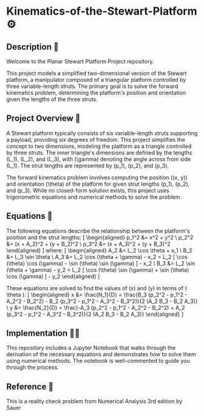 # Kinematics-of-the-Stewart-Platform ⚙️

## Description 👀
Welcome to the Planar Stewart Platform Project repository. 

This project models a simplified two-dimensional version of the Stewart platform, a manipulator composed of a triangular platform controlled by three variable-length struts. The primary goal is to solve the forward kinematics problem, determining the platform's position and orientation given the lengths of the three struts.

## Project Overview 🙌
A Stewart platform typically consists of six variable-length struts supporting a payload, providing six degrees of freedom. This project simplifies the concept to two dimensions, modeling the platform as a triangle controlled by three struts. The inner triangle's dimensions are defined by the lengths \(L_1\), \(L_2\), and \(L_3\), with \(\gamma\) denoting the angle across from side \(L_1\). The strut lengths are represented by \(p_1\), \(p_2\), and \(p_3\).

The forward kinematics problem involves computing the position \((x, y)\) and orientation \(\theta\) of the platform for given strut lengths \(p_1\), \(p_2\), and \(p_3\). While no closed-form solution exists, this project uses trigonometric equations and numerical methods to solve the problem.

## Equations 🧮
The following equations describe the relationship between the platform's position and the strut lengths:
\[
\begin{aligned}
p_1^2 &= x^2 + y^2 \\
p_2^2 &= (x + A_2)^2 + (y + B_2)^2 \\
p_3^2 &= (x + A_3)^2 + (y + B_3)^2
\end{aligned}
\]
where:
\[
\begin{aligned}
A_2 &= L_2 \cos \theta + x_1 \\
B_2 &= L_3 \sin \theta \\
A_3 &= L_2 \cos (\theta + \gamma) - x_2 = L_2 [ \cos (\theta) \cos (\gamma) - \sin (\theta) \sin (\gamma) ] - x_2 \\
B_3 &= L_2 \sin (\theta + \gamma) - y_2 = L_2 [ \cos (\theta) \sin (\gamma) + \sin (\theta) \cos (\gamma) ] - y_2
\end{aligned}
\]

These equations are solved to find the values of \(x\) and \(y\) in terms of \( \theta \):
\[
\begin{aligned}
x &= \frac{N_1}{D} = \frac{B_3 (p_2^2 - p_1^2 - A_2^2 - B_2^2) - B_2 (p_3^2 - p_1^2 - A_3^2 - B_3^2)}{2 (A_2 B_3 - B_2 A_3)} \\
y &= \frac{N_2}{D} = \frac{-A_3 (p_2^2 - p_1^2 - A_2^2 - B_2^2) + A_2 (p_3^2 - p_1^2 - A_3^2 - B_3^2)}{2 (A_2 B_3 - B_2 A_3)}
\end{aligned}
\]

## Implementation 👩‍💻
This repository includes a Jupyter Notebook that walks through the derivation of the necessary equations and demonstrates how to solve them using numerical methods. The notebook is well-commented to guide you through the process.

## Reference 📘
This is a reality check problem from Numerical Analysis 3rd edition by Sauer
